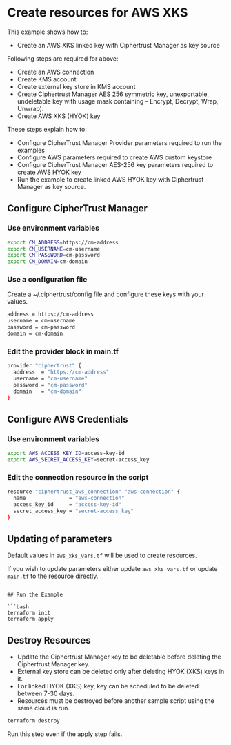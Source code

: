 # Create resources for AWS XKS

This example shows how to:
- Create an AWS XKS linked key with Ciphertrust Manager as key source

Following steps are required for above:
- Create an AWS connection
- Create KMS account
- Create external key store in KMS account
- Create Ciphertrust Manager AES 256 symmetric key, unexportable, undeletable key with usage mask containing - Encrypt, Decrypt, Wrap, Unwrap).
- Create AWS XKS (HYOK) key

These steps explain how to:
- Configure CipherTrust Manager Provider parameters required to run the examples
- Configure AWS parameters required to create AWS custom keystore
- Configure CipherTrust Manager AES-256 key parameters required to create AWS HYOK key
- Run the example to create linked AWS HYOK key with Ciphertrust Manager as key source.

## Configure CipherTrust Manager

### Use environment variables

```bash
export CM_ADDRESS=https://cm-address
export CM_USERNAME=cm-username
export CM_PASSWORD=cm-password
export CM_DOMAIN=cm-domain
```
### Use a configuration file

Create a ~/.ciphertrust/config file and configure these keys with your values.

```bash
address = https://cm-address
username = cm-username
password = cm-password
domain = cm-domain
```

### Edit the provider block in main.tf

```bash
provider "ciphertrust" {
  address  = "https://cm-address"
  username = "cm-username"
  password = "cm-password"
  domain   = "cm-domain"
}
```

## Configure AWS Credentials

### Use environment variables

```bash
export AWS_ACCESS_KEY_ID=access-key-id
export AWS_SECRET_ACCESS_KEY=secret-access_key
```

### Edit the connection resource in the script

```bash
resource "ciphertrust_aws_connection" "aws-connection" {
  name              = "aws-connection"
  access_key_id     = "access-key-id"
  secret_access_key = "secret-access_key"
}
```

##  Updating of parameters

Default values in `aws_xks_vars.tf` will be used to create resources.

If you wish to update parameters either update `aws_xks_vars.tf` or update `main.tf` to the resource directly.

```

## Run the Example

```bash
terraform init
terraform apply
```

## Destroy Resources

- Update the Ciphertrust Manager key to be deletable before deleting the Ciphertrust Manager key.
- External key store can be deleted only after deleting HYOK (XKS) keys in it.
- For linked HYOK (XKS) key, key can be scheduled to be deleted between 7-30 days.
- Resources must be destroyed before another sample script using the same cloud is run.

```bash
terraform destroy
```
Run this step even if the apply step fails.
